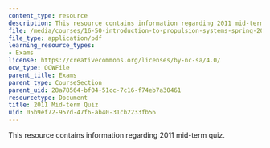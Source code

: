 ```yaml
---
content_type: resource
description: This resource contains information regarding 2011 mid-term quiz.
file: /media/courses/16-50-introduction-to-propulsion-systems-spring-2012/05b9ef72957d47f6ab4031cb2233fb56_MIT16_50S12_mid_quiz.pdf
file_type: application/pdf
learning_resource_types:
- Exams
license: https://creativecommons.org/licenses/by-nc-sa/4.0/
ocw_type: OCWFile
parent_title: Exams
parent_type: CourseSection
parent_uid: 28a78564-bf04-51cc-7c16-f74eb7a30461
resourcetype: Document
title: 2011 Mid-term Quiz
uid: 05b9ef72-957d-47f6-ab40-31cb2233fb56
---
```

This resource contains information regarding 2011 mid-term quiz.